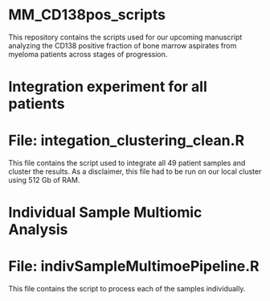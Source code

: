 # MM_CD138pos_scripts
This repository contains the scripts used for our upcoming manuscript analyzing the CD138 positive fraction of bone marrow aspirates from myeloma patients across stages of progression.

# Integration experiment for all patients
# File: integation_clustering_clean.R
This file contains the script used to integrate all 49 patient samples and cluster the results. As a disclaimer, this file had to be run on our local cluster using 512 Gb of RAM.

# Individual Sample Multiomic Analysis
# File: indivSampleMultimoePipeline.R
This file contains the script to process each of the samples individually.
